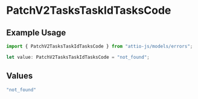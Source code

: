 # PatchV2TasksTaskIdTasksCode

## Example Usage

```typescript
import { PatchV2TasksTaskIdTasksCode } from "attio-js/models/errors";

let value: PatchV2TasksTaskIdTasksCode = "not_found";
```

## Values

```typescript
"not_found"
```